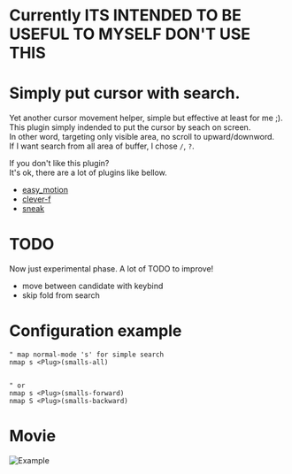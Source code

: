 # Currently ITS INTENDED TO BE USEFUL TO MYSELF DON'T USE THIS

# Simply put cursor with search.

Yet another cursor movement helper, simple but effective at least for me ;).  
This plugin simply indended to put the cursor by seach on screen.  
In other word, targeting only visible area, no scroll to upward/downword.  
If I want search from all area of buffer, I chose `/`, `?`.  

If you don't like this plugin?  
It's ok, there are a lot of plugins like bellow.  

* [easy_motion](https://github.com/Lokaltog/vim-easymotion)
* [clever-f](https://github.com/rhysd/clever-f.vim)
* [sneak](https://github.com/justinmk/vim-sneak)

# TODO
Now just experimental phase.
A lot of TODO to improve!

- move between candidate with keybind
- skip fold from search

# Configuration example

    " map normal-mode 's' for simple search
    nmap s <Plug>(smalls-all)


    " or 
    nmap s <Plug>(smalls-forward)
    nmap S <Plug>(smalls-backward)

# Movie

![Example](https://github.com/t9md/t9md/blob/master/img/vim-smalls.gif?raw=true)
